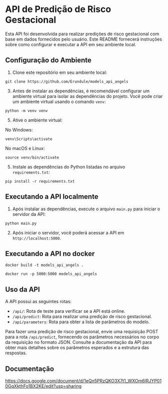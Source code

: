 # API de Predição de Risco Gestacional

Esta API foi desenvolvida para realizar predições de risco gestacional com base em dados fornecidos pelo usuário. Este README fornecerá instruções sobre como configurar e executar a API em seu ambiente local.

## Configuração do Ambiente

1. Clone este repositório em seu ambiente local:<br>
```
git clone https://github.com/Erundule/models_api_angels
```

3. Antes de instalar as dependências, é recomendável configurar um ambiente virtual para isolar as dependências do projeto. Você pode criar um ambiente virtual usando o comando `venv`:<br>
```
python -m venv venv
```
5. Ative o ambiente virtual:

No Windows: <br>
```
venv\Scripts\activate
```
No macOS e Linux: <br>
```
source venv/bin/activate
```

5. Instale as dependências do Python listadas no arquivo `requirements.txt`:<br>
```
pip install -r requirements.txt
```

## Executando a API localmente

1. Após instalar as dependências, execute o arquivo `main.py` para iniciar o servidor da API: <br>
```
python main.py
```
2. Após iniciar o servidor, você poderá acessar a API em `http://localhost:5000`.
## Executando a API no docker
```
docker build -t models_api_angels .
```
```
docker run -p 5000:5000 models_api_angels
```

## Uso da API

A API possui as seguintes rotas:

- `/api/`: Rota de teste para verificar se a API está online.
- `/api/predict`: Rota para realizar uma predição de risco gestacional.
- `/api/parameters`: Rota para obter a lista de parâmetros do modelo.

Para fazer uma predição de risco gestacional, envie uma requisição POST para a rota `/api/predict`, fornecendo os parâmetros necessários no corpo da requisição no formato JSON. Consulte a documentação da API para obter mais detalhes sobre os parâmetros esperados e a estrutura das respostas.

## Documentação
https://docs.google.com/document/d/1eQn5PRzQKO3X7t1_WXOm6lRJYP010GqXkthFo1BX2KE/edit?usp=sharing
